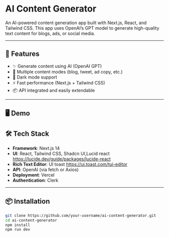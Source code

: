 #  AI Content Generator

An AI-powered content generation app built with Next.js, React, and Tailwind CSS. This app uses OpenAI’s GPT model to generate high-quality text content for blogs, ads, or social media.

---

## 🚀 Features

- ✨ Generate content using AI (OpenAI GPT)
- 💬 Multiple content modes (blog, tweet, ad copy, etc.)
- 🌙 Dark mode support
- ⚡ Fast performance (Next.js + Tailwind CSS)
- 📦 API integrated and easily extendable

---

## 🖥️ Demo



## 🛠️ Tech Stack

- **Framework**: Next.js 14
- **UI**: React, Tailwind CSS, Shadcn UI,Lucid react https://lucide.dev/guide/packages/lucide-react
- **Rich Text Editor**: UI toast https://ui.toast.com/tui-editor
- **API**: OpenAI (via fetch or Axios)
- **Deployment**: Vercel
- **Authentication**: Clerk

---

## 📦 Installation

```bash
git clone https://github.com/your-username/ai-content-generator.git
cd ai-content-generator
npm install
npm run dev
